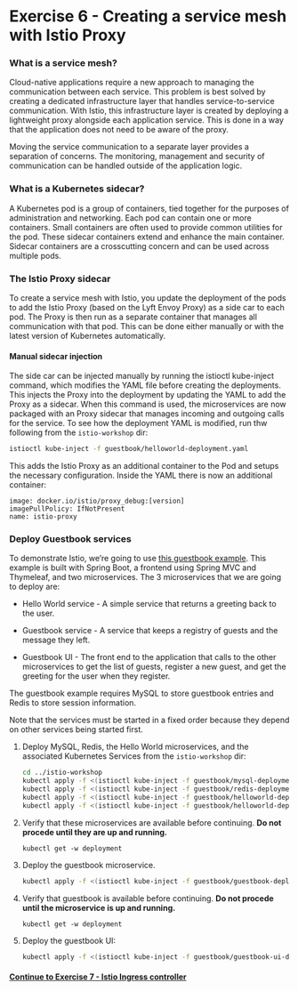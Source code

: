 # Exercise 6 - Creating a service mesh with Istio Proxy

### What is a service mesh?

Cloud-native applications require a new approach to managing the communication between each service. This problem is best solved by creating a dedicated infrastructure layer that handles service-to-service communication. With Istio, this infrastructure layer is created by deploying a lightweight proxy alongside each application service. This is done in a way that the application does not need to be aware of the proxy.

Moving the service communication to a separate layer provides a separation of concerns. The monitoring, management and security of communication can be handled outside of the application logic.

### What is a Kubernetes sidecar?

A Kubernetes pod is a group of containers, tied together for the purposes of administration and networking. Each pod can contain one or more containers.  Small containers are often used to provide common utilities for the pod. These sidecar containers extend and enhance the main container. Sidecar containers are a crosscutting concern and can be used across multiple pods.

### The Istio Proxy sidecar

To create a service mesh with Istio, you update the deployment of the pods to add the Istio Proxy (based on the Lyft Envoy Proxy) as a side car to each pod. The Proxy is then run as a separate container that manages all communication with that pod. This can be done either manually or with the latest version of Kubernetes automatically.

#### Manual sidecar injection

The side car can be injected manually by running the istioctl kube-inject command, which modifies the YAML file before creating the deployments. This injects the Proxy into the deployment by updating the YAML to add the Proxy as a sidecar. When this command is used, the microservices are now packaged with an Proxy sidecar that manages incoming and outgoing calls for the service. To see how the deployment YAML is modified, run thw following from the `istio-workshop` dir:

```sh
istioctl kube-inject -f guestbook/helloworld-deployment.yaml
```

This adds the Istio Proxy as an additional container to the Pod and setups the necessary configuration. Inside the YAML there is now an additional container:

```
image: docker.io/istio/proxy_debug:[version]
imagePullPolicy: IfNotPresent
name: istio-proxy
```

### Deploy Guestbook services

To demonstrate Istio, we’re going to use [this guestbook example](https://github.com/retroryan/spring-boot-docker). This example is built with Spring Boot, a frontend using Spring MVC and Thymeleaf, and two microservices. The 3 microservices that we are going to deploy are:

* Hello World service - A simple service that returns a greeting back to the user.

* Guestbook service - A service that keeps a registry of guests and the message they left.

* Guestbook UI - The front end to the application that calls to the other microservices to get the list of guests, register a new guest, and get the greeting for the user when they register.

The guestbook example requires MySQL to store guestbook entries and Redis to store session information.

Note that the services must be started in a fixed order because they depend on other services being started first.

1. Deploy MySQL, Redis, the Hello World microservices, and the associated Kubernetes Services from the `istio-workshop` dir:

    ```sh
    cd ../istio-workshop
    kubectl apply -f <(istioctl kube-inject -f guestbook/mysql-deployment.yaml) -f guestbook/mysql-service.yaml
    kubectl apply -f <(istioctl kube-inject -f guestbook/redis-deployment.yaml) -f guestbook/redis-service.yaml
    kubectl apply -f <(istioctl kube-inject -f guestbook/helloworld-deployment.yaml) -f guestbook/helloworld-service.yaml
    kubectl apply -f <(istioctl kube-inject -f guestbook/helloworld-deployment-v2.yaml)
    ```

2. Verify that these microservices are available before continuing. **Do not procede until they are up and running.** 

    ```
    kubectl get -w deployment
    ```
    
3. Deploy the guestbook microservice.

    ```sh
    kubectl apply -f <(istioctl kube-inject -f guestbook/guestbook-deployment.yaml) -f guestbook/guestbook-service.yaml
    ```

4. Verify that guestbook is available before continuing. **Do not procede until the microservice is up and running.** 

    ```
    kubectl get -w deployment
    ```

5. Deploy the guestbook UI:

    ```sh
    kubectl apply -f <(istioctl kube-inject -f guestbook/guestbook-ui-deployment.yaml) -f guestbook/guestbook-ui-service.yaml
    ```

#### [Continue to Exercise 7 - Istio Ingress controller](../exercise-7/README.md)
